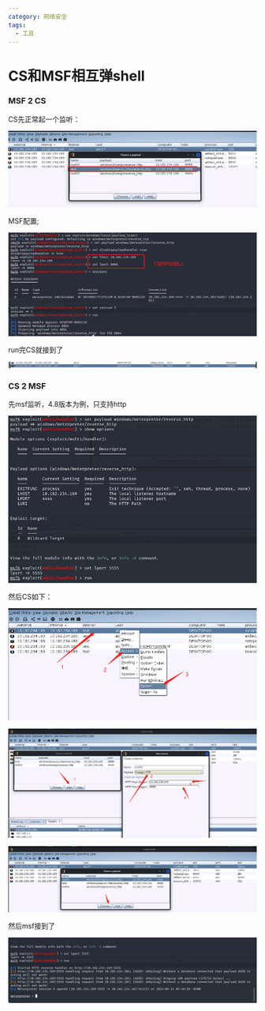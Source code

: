 ```yaml
---
category: 网络安全
tags:
  - 工具
---
```


# CS和MSF相互弹shell

### MSF 2 CS

CS先正常起一个监听：

![image-20230614175634459](img/MSF_CS/image-20230614175634459.png)

MSF配置;

![image-20230614173501998](img/MSF_CS/image-20230614173501998.png)

run完CS就接到了

![image-20230614175804223](img/MSF_CS/image-20230614175804223.png)



### CS 2 MSF

先msf监听，4.8版本为例，只支持http

![image-20230614174733555](img/MSF_CS/image-20230614174733555.png)

然后CS如下：

![image-20230614174346203](img/MSF_CS/image-20230614174346203.png)

![image-20230614174232752](img/MSF_CS/image-20230614174232752.png)

![image-20230614174641725](img/MSF_CS/image-20230614174641725.png)

然后msf接到了

![image-20230614174847095](img/MSF_CS/image-20230614174847095.png)

